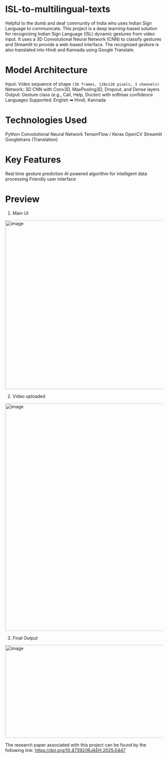 # ISL-to-multilingual-texts
Helpful to the dumb and deaf community of India who uses Indian Sign Language to communicate.
This project is a deep learning-based solution for recognizing Indian Sign Language (ISL) dynamic gestures from video input. It uses a 3D Convolutional Neural Network (CNN) to classify gestures and Streamlit to provide a web-based interface. The recognized gesture is also translated into Hindi and Kannada using Google Translate.

# Model Architecture
Input: Video sequence of shape `(30 frames, 128x128 pixels, 3 channels)`
Network: 3D CNN with Conv3D, MaxPooling3D, Dropout, and Dense layers
Output: Gesture class (e.g., Call, Help, Doctor) with softmax confidence
Languages Supported: English ➡ Hindi, Kannada

# Technologies Used
Python
Convolutional Neural Network
TensorFlow / Keras
OpenCV
Streamlit
Googletrans (Translation)

# Key Features
Real time gesture prediction
AI powered algorithm for intelligent data processing
Friendly user interface

# Preview
1. Main UI
<img width="1239" height="539" alt="image" src="https://github.com/user-attachments/assets/e6cae22b-3165-43a1-a1a4-2773b2428bb7" />

2. Video uploaded 
<img width="946" height="726" alt="image" src="https://github.com/user-attachments/assets/5b32964e-ac73-49af-b2ec-9316261820d9" />

3. Final Output
<img width="918" height="296" alt="image" src="https://github.com/user-attachments/assets/6c6ebbb7-7aae-4ca6-9a0d-b2a9eeed9636" />

The research paper associated with this project can be found by the following link:
https://doi.org/10.47392/IRJAEH.2025.0447

